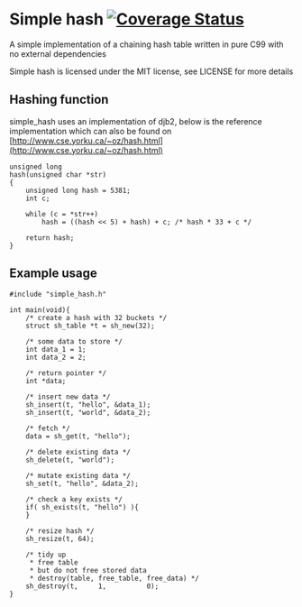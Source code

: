 # Simple hash [![Coverage Status](https://coveralls.io/repos/mkfifo/simple_hash/badge.svg?branch=master)](https://coveralls.io/r/mkfifo/simple_hash?branch=master)
A simple implementation of a chaining hash table written in pure C99 with no external dependencies

Simple hash is licensed under the MIT license, see LICENSE for more details

Hashing function
----------------

simple_hash uses an implementation of djb2,
below is the reference implementation which can also be
found on [http://www.cse.yorku.ca/~oz/hash.html](http://www.cse.yorku.ca/~oz/hash.html)

    unsigned long
    hash(unsigned char *str)
    {
        unsigned long hash = 5381;
        int c;

        while (c = *str++)
            hash = ((hash << 5) + hash) + c; /* hash * 33 + c */

        return hash;
    }

Example usage
--------------

    #include "simple_hash.h"

    int main(void){
        /* create a hash with 32 buckets */
        struct sh_table *t = sh_new(32);

        /* some data to store */
        int data_1 = 1;
        int data_2 = 2;

        /* return pointer */
        int *data;

        /* insert new data */
        sh_insert(t, "hello", &data_1);
        sh_insert(t, "world", &data_2);

        /* fetch */
        data = sh_get(t, "hello");

        /* delete existing data */
        sh_delete(t, "world");

        /* mutate existing data */
        sh_set(t, "hello", &data_2);

        /* check a key exists */
        if( sh_exists(t, "hello") ){
        }

        /* resize hash */
        sh_resize(t, 64);

        /* tidy up
         * free table
         * but do not free stored data
         * destroy(table, free_table, free_data) */
        sh_destroy(t,     1,          0);
    }

